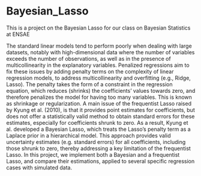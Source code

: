 # Bayesian_Lasso
This is a project on the Bayesian Lasso for our class on Bayesian Statistics at ENSAE


The standard linear models tend to perform poorly when dealing with large datasets, notably with 
high-dimensional data where the number of variables exceeds the number of observations, as well
as in the presence of multicollinearity in the explanatory variables. Penalized regressions aim to
fix these issues by adding penalty terms on the complexity of linear regression models, to address
multicollinearity and overfitting (e.g., Ridge, Lasso). The penalty takes the form of a constraint in
the regression equation, which reduces (shrinks) the coefficients’ values towards zero, and therefore
penalizes the model for having too many variables. This is known as shrinkage or regularization.
A main issue of the frequentist Lasso raised by Kyung et al. (2010), is that it provides point
estimates for coefficients, but does not offer a statistically valid method to obtain standard errors for
these estimates, especially for coefficients shrunk to zero. As a result, Kyung et al. developed a
Bayesian Lasso, which treats the Lasso’s penalty term as a Laplace prior in a hierarchical model. This
approach provides valid uncertainty estimates (e.g. standard errors) for all coefficients, including
those shrunk to zero, thereby addressing a key limitation of the frequentist Lasso.
In this project, we implement both a Bayesian and a frequentist Lasso, and compare their estimations,
applied to several specific regression cases with simulated data.
